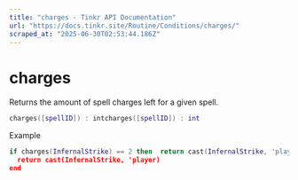 ```yaml
---
title: "charges - Tinkr API Documentation"
url: "https://docs.tinkr.site/Routine/Conditions/charges/"
scraped_at: "2025-06-30T02:53:44.186Z"
---
```


# charges

Returns the amount of spell charges left for a given spell.

```lua
charges([spellID]) : intcharges([spellID]) : int
```

Example

```lua
if charges(InfernalStrike) == 2 then  return cast(InfernalStrike, 'player)endif charges(InfernalStrike) == 2 then
  return cast(InfernalStrike, 'player)
end
```